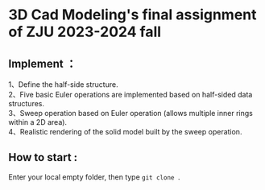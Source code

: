 # 3D Cad Modeling's final assignment of ZJU 2023-2024 fall
## Implement ：  
1、Define the half-side structure.  
2、Five basic Euler operations are implemented based on half-sided data structures.   
3、Sweep operation based on Euler operation (allows multiple inner rings within a 2D area).   
4、Realistic rendering of the solid model built by the sweep operation.    
## How to start :  
Enter  your local empty folder, then type `git clone `.
